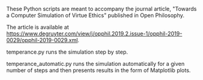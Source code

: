 These Python scripts are meant to accompany the journal article, "Towards a Computer Simulation of Virtue Ethics" published in Open Philosophy.

The article is available at https://www.degruyter.com/view/j/opphil.2019.2.issue-1/opphil-2019-0029/opphil-2019-0029.xml.

temperance.py runs the simulation step by step. 

temperance_automatic.py runs the simulation automatically for a given number of steps and then presents results in the form of Matplotlib plots. 
